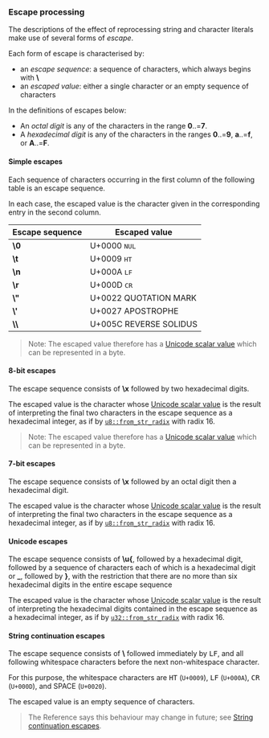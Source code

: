### Escape processing

The descriptions of the effect of reprocessing string and character literals make use of several forms of <dfn>escape</dfn>.

Each form of escape is characterised by:
- an <dfn>escape sequence</dfn>: a sequence of characters, which always begins with <b>\\</b>
- an <dfn>escaped value</dfn>: either a single character or an empty sequence of characters

In the definitions of escapes below:
- An <dfn>octal digit</dfn> is any of the characters in the range <b>0</b>..=<b>7</b>.
- A <dfn>hexadecimal digit</dfn> is any of the characters in the ranges <b>0</b>..=<b>9</b>, <b>a</b>..=<b>f</b>, or <b>A</b>..=<b>F</b>.


#### Simple escapes

Each sequence of characters occurring in the first column of the following table is an escape sequence.

In each case, the escaped value is the character given in the corresponding entry in the second column.

| Escape sequence | Escaped value          |
|-----------------|------------------------|
| <b>\0</b>       | U+0000 <kbd>NUL</kbd>  |
| <b>\t</b>       | U+0009 <kbd>HT</kbd>   |
| <b>\n</b>       | U+000A <kbd>LF</kbd>   |
| <b>\r</b>       | U+000D <kbd>CR</kbd>   |
| <b>\\"</b>      | U+0022 QUOTATION MARK  |
| <b>\\'</b>      | U+0027 APOSTROPHE      |
| <b>\\\\</b>     | U+005C REVERSE SOLIDUS |

> Note: The escaped value therefore has a [Unicode scalar value] which can be represented in a byte.


#### 8-bit escapes

The escape sequence consists of <b>\x</b> followed by two hexadecimal digits.

The escaped value is the character whose [Unicode scalar value] is the result of interpreting the final two characters in the escape sequence as a hexadecimal integer,
as if by [`u8::from_str_radix`] with radix 16.

> Note: The escaped value therefore has a [Unicode scalar value] which can be represented in a byte.


#### 7-bit escapes

The escape sequence consists of <b>\x</b> followed by an octal digit then a hexadecimal digit.

The escaped value is the character whose [Unicode scalar value] is the result of interpreting the final two characters in the escape sequence as a hexadecimal integer,
as if by [`u8::from_str_radix`] with radix 16.


#### Unicode escapes

The escape sequence consists of <b>\u{</b>,
followed by a hexadecimal digit,
followed by a sequence of characters each of which is a hexadecimal digit or <b>_</b>,
followed by <b>}</b>,
with the restriction that there are no more than six hexadecimal digits in the entire escape sequence

The escaped value is the character whose [Unicode scalar value] is the result of interpreting the hexadecimal digits contained in the escape sequence as a hexadecimal integer, as if by [`u32::from_str_radix`] with radix 16.


#### String continuation escapes

The escape sequence consists of <b>\\</b> followed immediately by <kbd>LF</kbd>,
and all following whitespace characters before the next non-whitespace character.

For this purpose, the whitespace characters are
<kbd>HT</kbd> (`U+0009`), <kbd>LF</kbd> (`U+000A`), <kbd>CR</kbd> (`U+000D`), and SPACE (`U+0020`).

The escaped value is an empty sequence of characters.

> The Reference says this behaviour may change in future; see [String continuation escapes].


[Reference #1042]: https://github.com/rust-lang/reference/pull/1042
[Unicode scalar value]: http://www.unicode.org/glossary/#unicode_scalar_value
[Unicode scalar values]: http://www.unicode.org/glossary/#unicode_scalar_value
[`u8::from_str_radix`]: https://doc.rust-lang.org/std/primitive.u8.html#method.from_str_radix
[`u32::from_str_radix`]: https://doc.rust-lang.org/std/primitive.u32.html#method.from_str_radix
[String continuation escapes]: open_questions.md#string-continuation-escapes

